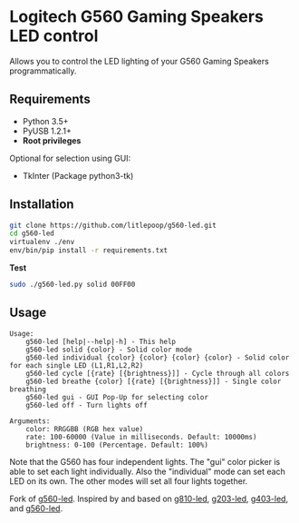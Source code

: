 # Logitech G560 Gaming Speakers LED control

Allows you to control the LED lighting of your G560 Gaming Speakers programmatically.

## Requirements

- Python 3.5+
- PyUSB 1.2.1+
- **Root privileges**

Optional for selection using GUI:

 - TkInter (Package python3-tk) 

## Installation

```bash
git clone https://github.com/litlepoop/g560-led.git
cd g560-led
virtualenv ./env
env/bin/pip install -r requirements.txt
```

**Test**

```bash
sudo ./g560-led.py solid 00FF00
```

## Usage

```text
Usage:
    g560-led [help|--help|-h] - This help
    g560-led solid {color} - Solid color mode
	g560-led individual {color} {color} {color} {color} - Solid color for each single LED (L1,R1,L2,R2)
    g560-led cycle [{rate} [{brightness}]] - Cycle through all colors
    g560-led breathe {color} [{rate} [{brightness}]] - Single color breathing
    g560-led gui - GUI Pop-Up for selecting color
    g560-led off - Turn lights off

Arguments:
    color: RRGGBB (RGB hex value)
    rate: 100-60000 (Value in milliseconds. Default: 10000ms)
    brightness: 0-100 (Percentage. Default: 100%)
```

Note that the G560 has four independent lights.
The "gui" color picker is able to set each light individually.
Also the "individual" mode can set each LED on its own.
The other modes will set all four lights together.

Fork of [g560-led](https://github.com/claudiosanches/g560-led).
Inspired by and based on [g810-led](https://github.com/MatMoul/g810-led),
[g203-led](https://github.com/smasty/g203-led), [g403-led](https://github.com/stelcheck/g403-led), and [g560-led](https://github.com/mijoe/g560-led).
